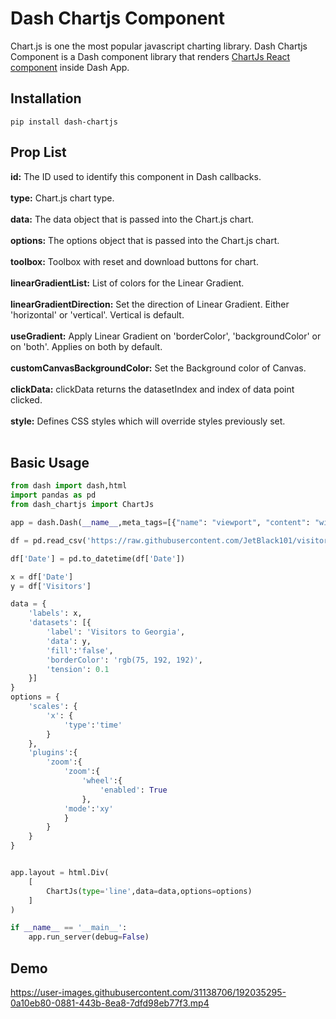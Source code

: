 # Dash Chartjs Component

Chart.js is one the most popular javascript charting library. 
Dash Chartjs Component is a Dash component library that renders [ChartJs React component](https://react-chartjs-2.js.org/) inside Dash App.

## Installation

```
pip install dash-chartjs
```

## Prop List
    
**id:** The ID used to identify this component in Dash callbacks.<br><br>
**type:** Chart.js chart type.<br><br>
**data:** The data object that is passed into the Chart.js chart.<br><br>
**options:** The options object that is passed into the Chart.js chart.<br><br>
**toolbox:** Toolbox with reset and download buttons for chart.<br><br>
**linearGradientList:** List of colors for the Linear Gradient.<br><br>
**linearGradientDirection:** Set the direction of Linear Gradient. Either 'horizontal' or 'vertical'. Vertical is default.<br><br>
**useGradient:** Apply Linear Gradient on 'borderColor', 'backgroundColor' or on 'both'. Applies on both by default.<br><br>
**customCanvasBackgroundColor:** Set the Background color of Canvas.<br><br>
**clickData:** clickData returns the datasetIndex and index of data point clicked.<br><br>
**style:** Defines CSS styles which will override styles previously set.<br><br>

## Basic Usage

```python
from dash import dash,html
import pandas as pd
from dash_chartjs import ChartJs

app = dash.Dash(__name__,meta_tags=[{"name": "viewport", "content": "width=device-width, initial-scale=1"}])

df = pd.read_csv('https://raw.githubusercontent.com/JetBlack101/visitors-to-georgia-ts-analysis/main/Data/VisitorsToGeorgia_2011-2019.csv')

df['Date'] = pd.to_datetime(df['Date'])

x = df['Date']
y = df['Visitors']

data = {
    'labels': x,
    'datasets': [{
        'label': 'Visitors to Georgia',
        'data': y,
        'fill':'false',
        'borderColor': 'rgb(75, 192, 192)',
        'tension': 0.1
    }]
}
options = {
    'scales': {
        'x': {
            'type':'time'
        }
    },
    'plugins':{
        'zoom':{
            'zoom':{
                'wheel':{
                    'enabled': True
                },
            'mode':'xy'
            }
        }
    } 
}


app.layout = html.Div(
    [
        ChartJs(type='line',data=data,options=options)
    ]
)

if __name__ == '__main__':
    app.run_server(debug=False)
```

## Demo


https://user-images.githubusercontent.com/31138706/192035295-0a10eb80-0881-443b-8ea8-7dfd98eb77f3.mp4


